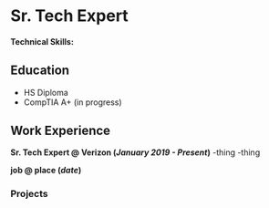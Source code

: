 # Sr. Tech Expert

#### Technical Skills:

## Education
- HS Diploma
- CompTIA A+ (in progress)

## Work Experience
**Sr. Tech Expert @ Verizon (_January 2019 - Present_)**
-thing
-thing

**job @ place (_date_)**

### Projects
